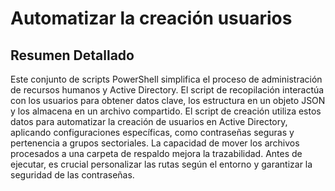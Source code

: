 # Automatizar la creación usuarios
## Resumen Detallado

Este conjunto de scripts PowerShell simplifica el proceso de administración de recursos humanos y Active Directory. El script de recopilación interactúa con los usuarios para obtener datos clave, los estructura en un objeto JSON y los almacena en un archivo compartido. El script de creación utiliza estos datos para automatizar la creación de usuarios en Active Directory, aplicando configuraciones específicas, como contraseñas seguras y pertenencia a grupos sectoriales. La capacidad de mover los archivos procesados a una carpeta de respaldo mejora la trazabilidad. Antes de ejecutar, es crucial personalizar las rutas según el entorno y garantizar la seguridad de las contraseñas.
